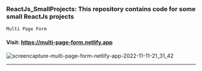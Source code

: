### ReactJs_SmallProjects: This repository contains code for some small ReactJs projects
````
Multi Page Form
````
 #### Visit: https://multi-page-form.netlify.app ####
![screencapture-multi-page-form-netlify-app-2022-11-11-21_31_42](https://user-images.githubusercontent.com/70688937/201381247-ef36c202-7aef-4c91-bc29-78ff2583a615.png)
****
